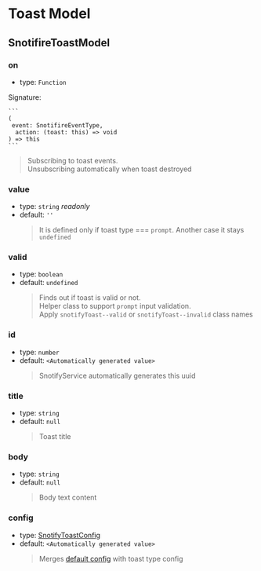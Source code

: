 # Toast Model

## SnotifireToastModel

### on

- type: `Function`

Signature:

    ```
    (
     event: SnotifireEventType,
      action: (toast: this) => void
    ) => this
    ```

> Subscribing to toast events.  
> Unsubscribing automatically when toast destroyed

### value

- type: `string` _readonly_
- default: `''`
  > It is defined only if toast type === `prompt`. Another case it stays `undefined`

### valid

- type: `boolean`
- default: `undefined`
  > Finds out if toast is valid or not.  
  > Helper class to support `prompt` input validation.  
  > Apply `snotifyToast--valid` or `snotifyToast--invalid` class names

### id

- type: `number`
- default: `<Automatically generated value>`
  > SnotifyService automatically generates this uuid

### title

- type: `string`
- default: `null`
  > Toast title

### body

- type: `string`
- default: `null`
  > Body text content

### config

- type: [SnotifyToastConfig](options.md#snotifireconfig)
- default: `<Automatically generated value>`
  > Merges [default config](options.md#setting-default-configuration) with toast type config
